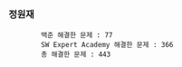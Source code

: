 ### 정원재
            백준 해결한 문제 : 77      
            SW Expert Academy 해결한 문제 : 366     
            총 해결한 문제 : 443
